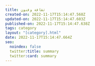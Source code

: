 ```yaml
---
title: ثقافة وفنون
created-on: 2022-11-17T15:14:47.568Z
updated-on: 2022-11-17T15:14:47.603Z
published-on: 2022-11-17T15:14:47.638Z
tags: category
layout: "[category].html"
date: 2022-11-17T15:14:47.664Z
seo:
  noindex: false
  twitter:title: summary
  twitter:card: summary
---
```

